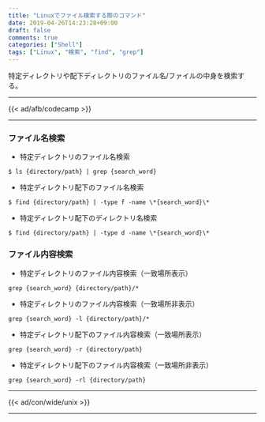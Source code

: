 ```yaml
---
title: "Linuxでファイル検索する際のコマンド"
date: 2019-04-26T14:23:28+09:00
draft: false
comments: true
categories: ["Shell"]
tags: ["Linux", "検索", "find", "grep"]
---
```


特定ディレクトリや配下ディレクトリのファイル名/ファイルの中身を検索する。

<!--more-->

---

{{< ad/afb/codecamp >}}

---

### ファイル名検索

- 特定ディレクトリのファイル名検索

```
$ ls {directory/path} | grep {search_word}
```

- 特定ディレクトリ配下のファイル名検索

```
$ find {directory/path} | -type f -name \*{search_word}\*
```

- 特定ディレクトリ配下のディレクトリ名検索

```
$ find {directory/path} | -type d -name \*{search_word}\*
```

### ファイル内容検索

- 特定ディレクトリのファイル内容検索（一致場所表示）

```
grep {search_word} {directory/path}/*
```

- 特定ディレクトリのファイル内容検索（一致場所非表示）

```
grep {search_word} -l {directory/path}/*
```

- 特定ディレクトリ配下のファイル内容検索（一致場所表示）

```
grep {search_word} -r {directory/path}
```

- 特定ディレクトリ配下のファイル内容検索（一致場所非表示）

```
grep {search_word} -rl {directory/path}
```

---

{{< ad/con/wide/unix >}}

---